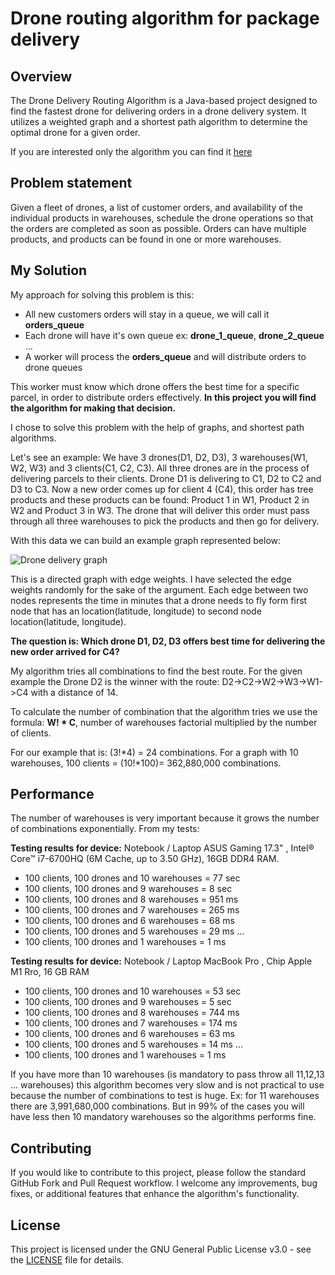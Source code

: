 # Drone routing algorithm for package delivery
## Overview
The Drone Delivery Routing Algorithm is a Java-based project designed to find the fastest drone for delivering orders 
in a drone delivery system. It utilizes a weighted graph and a shortest path algorithm to determine the optimal drone for a given order.

If you are interested only the algorithm you can find it [here](src/main/java/org/godari/dronedelivery/services/algorithm/ShortestPathAlgorithmService.java)

## Problem statement 
Given a fleet of drones, a list of customer orders, and availability of the individual products in warehouses,
schedule the drone operations so that the orders are completed as soon as possible.
Orders can have multiple products, and products can be found in one or more warehouses.

## My Solution
My approach for solving this problem is this:
- All new customers orders will stay in a queue, we will call it **orders_queue**
- Each drone will have it's own queue ex: **drone_1_queue**, **drone_2_queue** ...
- A worker will process the **orders_queue** and will distribute orders to drone queues

This worker must know which drone offers the best time for a specific parcel, in order to distribute orders effectively. 
**In this project you will find the algorithm for making that decision.**

I chose to solve this problem with the help of graphs, and shortest path algorithms.

Let's see an example: We have 3 drones(D1, D2, D3), 3 warehouses(W1, W2, W3) and 3 clients(C1, C2, C3). 
All three drones are in the process of delivering parcels to their clients.
Drone D1 is delivering to C1, D2 to C2 and D3 to C3. Now a new order comes up for client 4 (C4), this order has tree products 
and these products can be found: Product 1 in W1, Product 2 in W2 and Product 3 in W3. 
The drone that will deliver this order must pass through all three warehouses to pick the products and then go for delivery.

With this data we can build an example graph represented below:

![Drone delivery graph](/docs/graph.png?raw=true "Drone delivery graph")

This is a directed graph with edge weights. I have selected the edge weights randomly for the sake of the argument.
Each edge between two nodes represents the time in minutes that a drone 
needs to fly form first node that has an location(latitude, longitude) to second node location(latitude, longitude).

**The question is: Which drone D1, D2, D3 offers best time for delivering the new order arrived for C4?** 

My algorithm tries all combinations to find the best route. 
For the given example the Drone D2 is the winner with the route: D2->C2->W2->W3->W1->C4 with a distance of 14. 

To calculate the number of combination that the algorithm tries we use the formula: **W! * C**, number of warehouses factorial 
multiplied by the number of clients.

For our example that is: (3!*4) = 24 combinations.
For a graph with 10 warehouses, 100 clients = (10!*100)= 362,880,000 combinations.

## Performance
The number of warehouses is very important because it grows the number of combinations exponentially. From my tests:

**Testing results for device:** Notebook / Laptop ASUS Gaming 17.3" , Intel® Core™ i7-6700HQ (6M Cache, up to 3.50 GHz), 16GB DDR4 RAM.

- 100 clients, 100 drones and 10 warehouses = 77 sec
- 100 clients, 100 drones and 9 warehouses = 8 sec
- 100 clients, 100 drones and 8 warehouses = 951 ms
- 100 clients, 100 drones and 7 warehouses = 265 ms
- 100 clients, 100 drones and 6 warehouses = 68 ms
- 100 clients, 100 drones and 5 warehouses = 29 ms
...
- 100 clients, 100 drones and 1 warehouses = 1 ms

**Testing results for device:** Notebook / Laptop MacBook Pro , Chip Apple M1 Rro, 16 GB RAM

- 100 clients, 100 drones and 10 warehouses = 53 sec
- 100 clients, 100 drones and 9 warehouses = 5 sec
- 100 clients, 100 drones and 8 warehouses = 744 ms
- 100 clients, 100 drones and 7 warehouses = 174 ms
- 100 clients, 100 drones and 6 warehouses = 63 ms
- 100 clients, 100 drones and 5 warehouses = 14 ms
  ...
- 100 clients, 100 drones and 1 warehouses = 1 ms


If you have more than 10 warehouses (is mandatory to pass throw all 11,12,13 ... warehouses) this algorithm becomes very slow and is not practical to use
because the number of combinations to test is huge. Ex: for 11 warehouses there are 3,991,680,000 combinations.
But in 99% of the cases you will have less then 10 mandatory warehouses so the algorithms performs fine.


## Contributing
If you would like to contribute to this project, please follow the standard GitHub Fork and Pull Request workflow. 
I welcome any improvements, bug fixes, or additional features that enhance the algorithm's functionality.

## License
This project is licensed under the GNU General Public License v3.0 - see the [LICENSE](LICENCE) file for details.